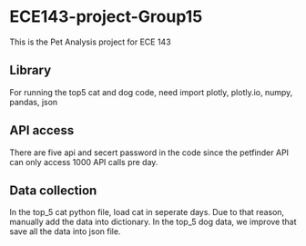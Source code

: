 # ECE143-project-Group15
This is the Pet Analysis project for ECE 143

## Library
For running the top5 cat and dog code, need import plotly, plotly.io, numpy, pandas, json

## API access
There are five api and secert password in the code since the petfinder API can only access 1000 API calls pre day.

## Data collection
In the top_5 cat python file, load cat in seperate days. Due to that reason, manually add the data into dictionary.
In the top_5 dog data, we improve that save all the data into json file.
